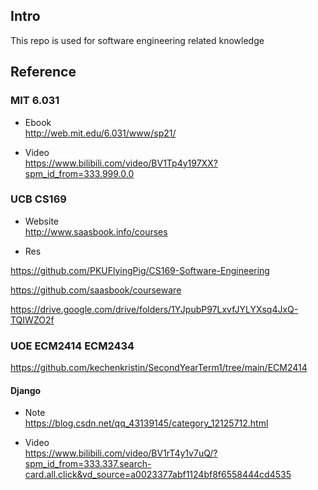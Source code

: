 ## Intro
This repo is used for software engineering related knowledge  

## Reference

### MIT 6.031
- Ebook  
http://web.mit.edu/6.031/www/sp21/

- Video  
https://www.bilibili.com/video/BV1Tp4y197XX?spm_id_from=333.999.0.0

### UCB CS169
- Website  
http://www.saasbook.info/courses

- Res  

https://github.com/PKUFlyingPig/CS169-Software-Engineering  

https://github.com/saasbook/courseware  

https://drive.google.com/drive/folders/1YJpubP97LxvfJYLYXsq4JxQ-TQIWZO2f

### UOE ECM2414 ECM2434	
https://github.com/kechenkristin/SecondYearTerm1/tree/main/ECM2414

#### Django
- Note  
https://blog.csdn.net/qq_43139145/category_12125712.html

- Video  
https://www.bilibili.com/video/BV1rT4y1v7uQ/?spm_id_from=333.337.search-card.all.click&vd_source=a0023377abf1124bf8f6558444cd4535

